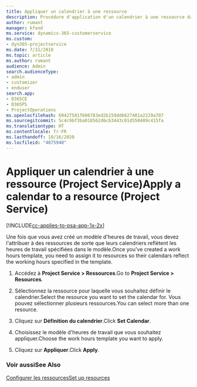 ```yaml
---
title: Appliquer un calendrier à une ressource
description: Procédure d'application d'un calendrier à une ressource dans Project Service
author: rumant
manager: kfend
ms.service: dynamics-365-customerservice
ms.custom:
- dyn365-projectservice
ms.date: 7/31/2018
ms.topic: article
ms.author: rumant
audience: Admin
search.audienceType:
- admin
- customizer
- enduser
search.app:
- D365CE
- D365PS
- ProjectOperations
ms.openlocfilehash: 69427581f606783ed2b159dd6627481a2229a707
ms.sourcegitcommit: 5c4c9bf3ba018562d6cb3443c01d550489c415fa
ms.translationtype: HT
ms.contentlocale: fr-FR
ms.lasthandoff: 10/16/2020
ms.locfileid: "4075940"
---
```

# <a name="apply-a-calendar-to-a-resource-project-service"></a><span data-ttu-id="ccdc6-103">Appliquer un calendrier à une ressource (Project Service)</span><span class="sxs-lookup"><span data-stu-id="ccdc6-103">Apply a calendar to a resource (Project Service)</span></span>

[!INCLUDE[cc-applies-to-psa-app-1x-2x](../includes/cc-applies-to-psa-app-1x-2x.md)]

<span data-ttu-id="ccdc6-104">Une fois que vous avez créé un modèle d'heures de travail, vous devez l'attribuer à des ressources de sorte que leurs calendriers reflètent les heures de travail spécifiées dans le modèle.</span><span class="sxs-lookup"><span data-stu-id="ccdc6-104">Once you’ve created a work hours template, you need to assign it to resources so their calendars reflect the working hours specified in the template.</span></span>  
  
1.  <span data-ttu-id="ccdc6-105">Accédez à **Project Service > Ressources**.</span><span class="sxs-lookup"><span data-stu-id="ccdc6-105">Go to **Project Service > Resources**.</span></span>  
  
2.  <span data-ttu-id="ccdc6-106">Sélectionnez la ressource pour laquelle vous souhaitez définir le calendrier.</span><span class="sxs-lookup"><span data-stu-id="ccdc6-106">Select the resource you want to set the calendar for.</span></span> <span data-ttu-id="ccdc6-107">Vous pouvez sélectionner plusieurs ressources.</span><span class="sxs-lookup"><span data-stu-id="ccdc6-107">You can select more than one resource.</span></span>  
  
3.  <span data-ttu-id="ccdc6-108">Cliquez sur **Définition du calendrier**.</span><span class="sxs-lookup"><span data-stu-id="ccdc6-108">Click **Set Calendar**.</span></span>  
  
4.  <span data-ttu-id="ccdc6-109">Choisissez le modèle d'heures de travail que vous souhaitez appliquer.</span><span class="sxs-lookup"><span data-stu-id="ccdc6-109">Choose the work hours template you want to apply.</span></span>  
  
5.  <span data-ttu-id="ccdc6-110">Cliquez sur **Appliquer**.</span><span class="sxs-lookup"><span data-stu-id="ccdc6-110">Click **Apply**.</span></span>  
  
### <a name="see-also"></a><span data-ttu-id="ccdc6-111">Voir aussi</span><span class="sxs-lookup"><span data-stu-id="ccdc6-111">See Also</span></span>  
 [<span data-ttu-id="ccdc6-112">Configurer les ressources</span><span class="sxs-lookup"><span data-stu-id="ccdc6-112">Set up resources</span></span>](../psa/set-up-resources.md)
